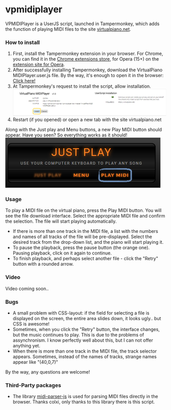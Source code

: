 # vpmidiplayer
VPMIDIPlayer is a UserJS script, launched in Tampermonkey, which adds the function of playing MIDI files to the site [virtualpiano.net](https://virtualpiano.net).

### How to install
1. First, install the Tampermonkey extension in your browser. For Chrome, you can find it in the [Chrome extensions store](https://chrome.google.com/webstore/category/extensions), for Opera (15+) on the [extension site for Opera](https://addons.opera.com/ru/extensions/).
2. After successfully installing Tampermonkey, download the VirtualPiano MIDIPlayer.user.js file.
By the way, it's enough to open it in the browser: [Click here!](https://github.com/djsmax/vpmidiplayer/raw/master/VirtualPiano%20MIDIPlayer.user.js)
3. At Tampermonkey's request to install the script, allow installation.
![](https://github.com/djsmax/vpmidiplayer/raw/master/1.png "")
4. Restart (if you opened) or open a new tab with the site virtualpiano.net


Along with the Just play and Menu buttons, a new Play MIDI button should appear. Have you seen? So everything works as it should!
![](https://github.com/djsmax/vpmidiplayer/raw/master/2.png "")

### Usage

To play a MIDI file on the virtual piano, press the Play MIDI button. You will see the file download interface. Select the appropriate MIDI file and confirm the selection. The file will start playing automatically.
* If there is more than one track in the MIDI file, a list with the numbers and names of all tracks of the file will be pre-displayed. Select the desired track from the drop-down list, and the piano will start playing it.
* To pause the playback, press the pause button (the orange one). Pausing playback, click on it again to continue.
* To finish playback, and perhaps select another file - click the "Retry" button with a rounded arrow.

### Video

Video coming soon..

### Bugs

* A small problem with CSS-layout: if the field for selecting a file is displayed on the screen, the entire area slides down, it looks ugly.. but CSS is awesome!
* Sometimes, when you click the "Retry" button, the interface changes, but the music continues to play. This is due to the problems of assynchronism. I know perfectly well about this, but I can not offer anything yet.
* When there is more than one track in the MIDI file, the track selector appears. Sometimes, instead of the names of tracks, strange names appear like "(40,0,7)"

By the way, any questions are welcome!

### Third-Party packages
* The library [midi-parser-js](https://github.com/colxi/midi-parser-js) is used for parsing MIDI files directly in the browser. Thanks colxi, only thanks to this library there is this script.